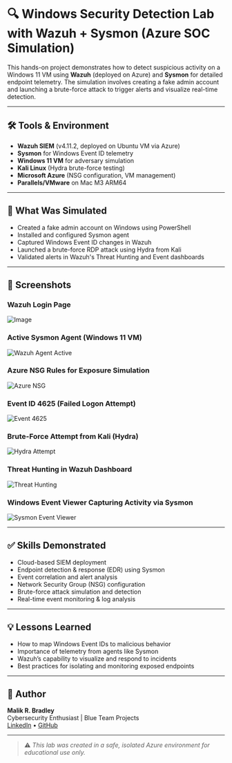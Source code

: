 # 🔍 Windows Security Detection Lab with Wazuh + Sysmon (Azure SOC Simulation)

This hands-on project demonstrates how to detect suspicious activity on a Windows 11 VM using **Wazuh** (deployed on Azure) and **Sysmon** for detailed endpoint telemetry. The simulation involves creating a fake admin account and launching a brute-force attack to trigger alerts and visualize real-time detection.

---

## 🛠️ Tools & Environment

- **Wazuh SIEM** (v4.11.2, deployed on Ubuntu VM via Azure)
- **Sysmon** for Windows Event ID telemetry
- **Windows 11 VM** for adversary simulation
- **Kali Linux** (Hydra brute-force testing)
- **Microsoft Azure** (NSG configuration, VM management)
- **Parallels/VMware** on Mac M3 ARM64

---

## 🚨 What Was Simulated

- Created a fake admin account on Windows using PowerShell
- Installed and configured Sysmon agent
- Captured Windows Event ID changes in Wazuh
- Launched a brute-force RDP attack using Hydra from Kali
- Validated alerts in Wazuh's Threat Hunting and Event dashboards

---

## 📸 Screenshots

### Wazuh Login Page
![Image](<img width="1728" alt="Screenshot 2025-05-05 at 2 46 57 PM" src="https://github.com/user-attachments/assets/f9ff469e-ff1b-4980-8000-5cf556be3620" />)

### Active Sysmon Agent (Windows 11 VM)
![Wazuh Agent Active](./Screenshot%202025-05-05%20at%202.49.27%20PM.jpeg)

### Azure NSG Rules for Exposure Simulation
![Azure NSG](./Screenshot%202025-05-06%20at%201.01.44%20PM.jpeg)

### Event ID 4625 (Failed Logon Attempt)
![Event 4625](./Screenshot%202025-05-06%20at%208.35.02%20AM.jpeg)

### Brute-Force Attempt from Kali (Hydra)
![Hydra Attempt](./Screenshot%202025-05-06%20at%206.51.01%20AM.jpeg)

### Threat Hunting in Wazuh Dashboard
![Threat Hunting](./Screenshot%202025-05-06%20at%208.29.54%20AM.jpeg)

### Windows Event Viewer Capturing Activity via Sysmon
![Sysmon Event Viewer](./Screenshot%202025-05-06%20at%208.27.13%20AM.jpeg)

---

## ✅ Skills Demonstrated

- Cloud-based SIEM deployment
- Endpoint detection & response (EDR) using Sysmon
- Event correlation and alert analysis
- Network Security Group (NSG) configuration
- Brute-force attack simulation and detection
- Real-time event monitoring & log analysis

---

## 💡 Lessons Learned

- How to map Windows Event IDs to malicious behavior
- Importance of telemetry from agents like Sysmon
- Wazuh’s capability to visualize and respond to incidents
- Best practices for isolating and monitoring exposed endpoints

---

## 👤 Author

**Malik R. Bradley**  
Cybersecurity Enthusiast | Blue Team Projects  
[LinkedIn](https://www.linkedin.com/in/malik-bradley-a1273b28a/) • [GitHub](https://github.com/MalikRBradley)

---

> ⚠️ *This lab was created in a safe, isolated Azure environment for educational use only.*

